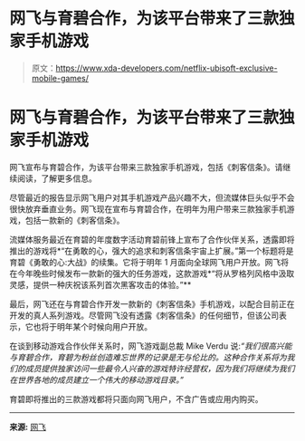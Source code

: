 # 网飞与育碧合作，为该平台带来了三款独家手机游戏

> 原文：<https://www.xda-developers.com/netflix-ubisoft-exclusive-mobile-games/>

# 网飞与育碧合作，为该平台带来了三款独家手机游戏

网飞宣布与育碧合作，为该平台带来三款独家手机游戏，包括《刺客信条》。请继续阅读，了解更多信息。

尽管最近的报告显示网飞用户对其手机游戏产品兴趣不大，但流媒体巨头似乎不会很快放弃垂直业务。网飞现在宣布与育碧合作，在明年为用户带来三款独家手机游戏，包括一款新的《刺客信条》。

流媒体服务最近在育碧的年度数字活动育碧前锋上宣布了合作伙伴关系，透露即将推出的游戏将*“在勇敢的心，强大的追求和刺客信条宇宙上扩展。”第一个标题将是育碧《勇敢的心:大战》的续集。它将于明年 1 月面向全球网飞用户开放。网飞将在今年晚些时候发布一款新的强大的任务游戏，这款游戏*“将从罗格列风格中汲取灵感，提供一种庆祝该系列首次黑客攻击的体验。”**

最后，网飞还在与育碧合作开发一款新的《刺客信条》手机游戏，以配合目前正在开发的真人系列游戏。尽管网飞没有透露《刺客信条》的任何细节，但该公司表示，它也将于明年某个时候向用户开放。

在谈到移动游戏合作伙伴关系时，网飞游戏副总裁 Mike Verdu 说:*“我们很高兴能与育碧合作，育碧为粉丝创造难忘世界的记录是无与伦比的。这种合作关系将为我们的成员提供独家访问一些最令人兴奋的游戏特许经营权，因为我们将继续为我们在世界各地的成员建立一个伟大的移动游戏目录。”*

育碧即将推出的三款游戏都将只面向网飞用户，不含广告或应用内购买。

* * *

**来源:** [网飞](https://about.netflix.com/en/news/netflix-partners-with-ubisoft-to-create-three-exclusive-mobile-games-for)